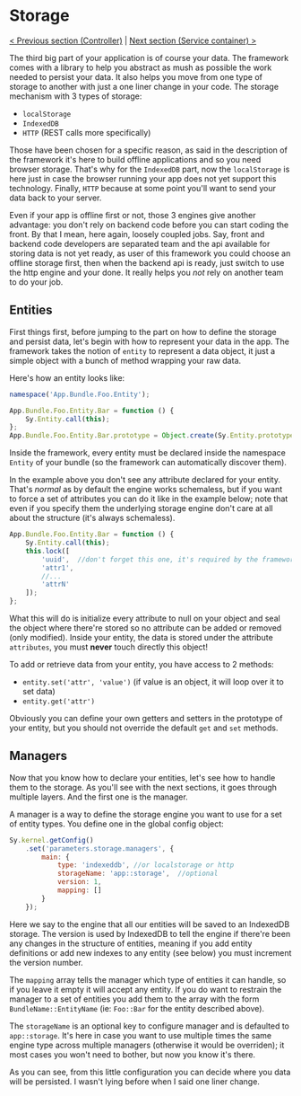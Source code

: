 # Storage

[< Previous section (Controller)](controller.md) | [Next section (Service container) >](service-container.md)

The third big part of your application is of course your data. The framework comes with a library to help you abstract as mush as possible the work needed to persist your data. It also helps you move from one type of storage to another with just a one liner change in your code. The storage mechanism with 3 types of storage:

* `localStorage`
* `IndexedDB`
* `HTTP` (REST calls more specifically)

Those have been chosen for a specific reason, as said in the description of the framework it's here to build offline applications and so you need browser storage. That's why for the `IndexedDB` part, now the `localStorage` is here just in case the browser running your app does not yet support this technology. Finally, `HTTP` because at some point you'll want to send your data back to your server.

Even if your app is offline first or not, those 3 engines give another advantage: you don't rely on backend code before you can start coding the front. By that I mean, here again, loosely coupled jobs. Say, front and backend code developers are separated team and the api available for storing data is not yet ready, as user of this framework you could choose an offline storage first, then when the backend api is ready, just switch to use the http engine and your done.
It really helps you *not* rely on another team to do your job.

## Entities

First things first, before jumping to the part on how to define the storage and persist data, let's begin with how to represent your data in the app. The framework takes the notion of `entity` to represent a data object, it just a simple object with a bunch of method wrapping your raw data.

Here's how an entity looks like:
```js
namespace('App.Bundle.Foo.Entity');

App.Bundle.Foo.Entity.Bar = function () {
    Sy.Entity.call(this);
};
App.Bundle.Foo.Entity.Bar.prototype = Object.create(Sy.Entity.prototype);
```
Inside the framework, every entity must be declared inside the namespace `Entity` of your bundle (so the framework can automatically discover them).

In the example above you don't see any attribute declared for your entity. That's *normal* as by default the engine works schemaless, but if you want to force a set of attributes you can do it like in the example below; note that even if you specify them the underlying storage engine don't care at all about the structure (it's always schemaless).

```js
App.Bundle.Foo.Entity.Bar = function () {
    Sy.Entity.call(this);
    this.lock([
        'uuid',  //don't forget this one, it's required by the framework
        'attr1',
        //...
        'attrN'
    ]);
};
```
What this will do is initialize every attribute to null on your object and seal the object where there're stored so no attribute can be added or removed (only modified). Inside your entity, the data is stored under the attribute `attributes`, you must **never** touch directly this object!

To add or retrieve data from your entity, you have access to 2 methods:

* `entity.set('attr', 'value')` (if value is an object, it will loop over it to set data)
* `entity.get('attr')`

Obviously you can define your own getters and setters in the prototype of your entity, but you should not override the default `get` and `set` methods.

## Managers

Now that you know how to declare your entities, let's see how to handle them to the storage. As you'll see with the next sections, it goes through multiple layers. And the first one is the manager.

A manager is a way to define the storage engine you want to use for a set of entity types. You define one in the global config object:
```js
Sy.kernel.getConfig()
    .set('parameters.storage.managers', {
        main: {
            type: 'indexeddb', //or localstorage or http
            storageName: 'app::storage',  //optional
            version: 1,
            mapping: []
        }
    });
```
Here we say to the engine that all our entities will be saved to an IndexedDB storage. The version is used by IndexedDB to tell the engine if there're been any changes in the structure of entities, meaning if you add entity definitions or add new indexes to any entity (see below) you must increment the version number.

The `mapping` array tells the manager which type of entities it can handle, so if you leave it empty it will accept any entity. If you do want to restrain the manager to a set of entities you add them to the array with the form `BundleName::EntityName` (ie: `Foo::Bar` for the entity described above).

The `storageName` is an optional key to configure manager and is defaulted to `app::storage`. It's here in case you want to use multiple times the same engine type across multiple managers (otherwise it would be overriden); it most cases you won't need to bother, but now you know it's there.

As you can see, from this little configuration you can decide where you data will be persisted. I wasn't lying before when I said one liner change.

